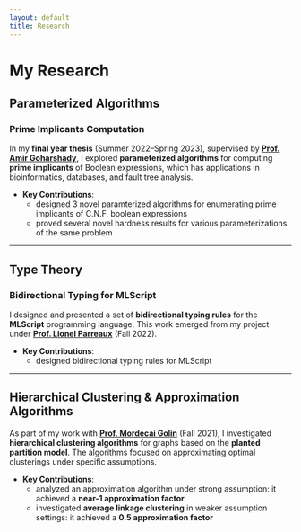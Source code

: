 ```yaml
---
layout: default
title: Research
---
```


# My Research

## Parameterized Algorithms

### Prime Implicants Computation
In my **final year thesis** (Summer 2022–Spring 2023), supervised by [**Prof. Amir Goharshady**](https://amir.goharshady.com), I explored **parameterized algorithms** for computing **prime implicants** of Boolean expressions, which has applications in bioinformatics, databases, and fault tree analysis.

- **Key Contributions**:
  - designed 3 novel paramterized algorithms for enumerating prime implicants of C.N.F. boolean expressions
  - proved several novel hardness results for various parameterizations of the same problem

---

## Type Theory

### Bidirectional Typing for MLScript
I designed and presented a set of **bidirectional typing rules** for the **MLScript** programming language. This work emerged from my project under [**Prof. Lionel Parreaux**](https://lptk.github.io/about.html) (Fall 2022).

- **Key Contributions**:  
  - designed bidirectional typing rules for MLScript

---

## Hierarchical Clustering & Approximation Algorithms

As part of my work with [**Prof. Mordecai Golin**](https://scholar.google.com/citations?user=YooPxQwAAAAJ&hl=en) (Fall 2021), I investigated **hierarchical clustering algorithms** for graphs based on the **planted partition model**. The algorithms focused on approximating optimal clusterings under specific assumptions.

- **Key Contributions**:  
  - analyzed an approximation algorithm under strong assumption: it achieved a **near-1 approximation factor** 
  - investigated **average linkage clustering** in weaker assumption settings: it achieved a **0.5 approximation factor**

